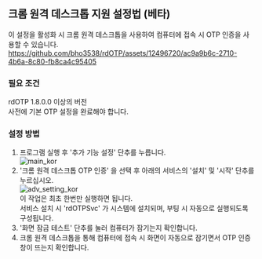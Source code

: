 ## 크롬 원격 데스크톱 지원 설정법 (베타)
이 설정을 활성화 시 크롬 원격 데스크톱을 사용하여 컴퓨터에 접속 시 OTP 인증을 사용할 수 있습니다.\
https://github.com/bho3538/rdOTP/assets/12496720/ac9a9b6c-2710-4b6a-8c80-fb8ca4c95405

### 필요 조건
rdOTP 1.8.0.0 이상의 버전\
사전에 기본 OTP 설정을 완료해야 합니다.

### 설정 방법
1. 프로그램 실행 후 '추가 기능 설정' 단추를 누릅니다.\
   ![main_kor](https://github.com/bho3538/rdOTP/assets/12496720/0e4a3038-a88a-4f7f-9176-d92597082f49)
2. '크롬 원격 데스크톱 OTP 인증' 을 선택 후 아래의 서비스의 '설치' 및 '시작' 단추를 누르십시오.\
   ![adv_setting_kor](https://github.com/bho3538/rdOTP/assets/12496720/bc2e7057-e708-4f14-a132-44ceb446ebd4)\
   이 작업은 최초 한번만 실행하면 됩니다.\
   서비스 설치 시 'rdOTPSvc' 가 시스템에 설치되며, 부팅 시 자동으로 실행되도록 구성됩니다.
3. '화면 잠금 테스트' 단추를 눌러 컴퓨터가 잠기는지 확인합니다.
4. 크롬 원격 데스크톱을 통해 컴퓨터에 접속 시 화면이 자동으로 잠기면서 OTP 인증 창이 뜨는지 확인합니다.


